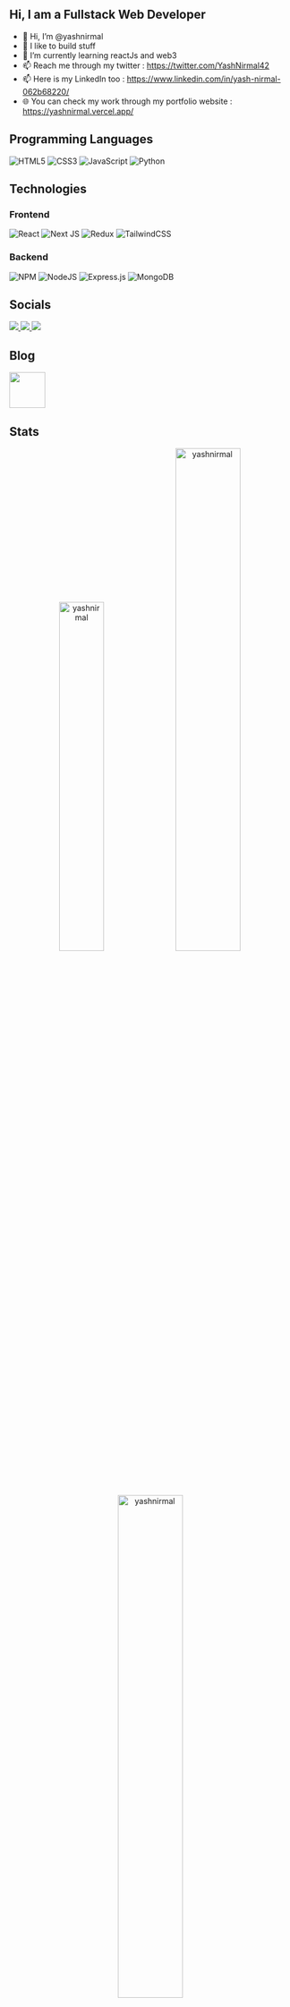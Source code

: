<h2>Hi, I am a Fullstack Web Developer</h2>

- 👋 Hi, I’m @yashnirmal
- 👀 I like to build stuff
- 🌱 I’m currently learning reactJs and web3
- 📫 Reach me through my twitter : https://twitter.com/YashNirmal42
- 📫 Here is my LinkedIn too : https://www.linkedin.com/in/yash-nirmal-062b68220/
- 🌐 You can check my work through my portfolio website : https://yashnirmal.vercel.app/

## Programming Languages
![HTML5](https://img.shields.io/badge/html5-%23E34F26.svg?style=for-the-badge&logo=html5&logoColor=white)
![CSS3](https://img.shields.io/badge/css3-%231572B6.svg?style=for-the-badge&logo=css3&logoColor=white)
![JavaScript](https://img.shields.io/badge/javascript-%23323330.svg?style=for-the-badge&logo=javascript&logoColor=%23F7DF1E)
![Python](https://img.shields.io/badge/python-3670A0?style=for-the-badge&logo=python&logoColor=ffdd54)

## Technologies
### Frontend
![React](https://img.shields.io/badge/react-%2320232a.svg?style=for-the-badge&logo=react&logoColor=%2361DAFB)
![Next JS](https://img.shields.io/badge/Next-black?style=for-the-badge&logo=next.js&logoColor=white)
![Redux](https://img.shields.io/badge/redux-%23593d88.svg?style=for-the-badge&logo=redux&logoColor=white)
![TailwindCSS](https://img.shields.io/badge/tailwindcss-%2338B2AC.svg?style=for-the-badge&logo=tailwind-css&logoColor=white)

### Backend
![NPM](https://img.shields.io/badge/NPM-%23CB3837.svg?style=for-the-badge&logo=npm&logoColor=white)
![NodeJS](https://img.shields.io/badge/node.js-6DA55F?style=for-the-badge&logo=node.js&logoColor=white)
![Express.js](https://img.shields.io/badge/express.js-%23404d59.svg?style=for-the-badge&logo=express&logoColor=%2361DAFB)
![MongoDB](https://img.shields.io/badge/MongoDB-%234ea94b.svg?style=for-the-badge&logo=mongodb&logoColor=white)

## Socials
<a href="https://twitter.com/YashNirmal42" target="blank">
<img src="https://cdn-icons-png.flaticon.com/64/733/733579.png">
</a>
<a href="https://www.linkedin.com/in/yash-nirmal-062b68220/" target="blank">
<img src="https://cdn-icons-png.flaticon.com/64/3536/3536505.png">
</a>
<a href="https://www.instagram.com/yashnirmal_15/" target="blank">
<img src="https://cdn-icons-png.flaticon.com/64/2111/2111463.png">
</a>

## Blog
<a href="https://yashnirmal.hashnode.dev/" target="blank">
<img src="https://cdn.hashnode.com/res/hashnode/image/upload/v1675531271955/ALEtNA1cM.png?auto=compress" style="height:64px; width:fit;">
</a>

<h2>Stats</h2>
<p align="center">
<img width="40%" src="https://github-readme-stats.vercel.app/api/top-langs?username=yashnirmal&show_icons=true&theme=dracula&title_color=ff8000&text_color=ffffff&bg_color=6a6a6a&locale=en&layout=compact&hide_border=true" alt="yashnirmal" /> 
<img width="48%" src="https://github-readme-stats.vercel.app/api?username=yashnirmal&show_icons=true&theme=dracula&title_color=ff8000&text_color=ffffff&bg_color=6a6a6a&locale=en&hide_border=true" alt="yashnirmal" />
<img width="48%" src="https://github-readme-streak-stats.herokuapp.com/?user=yashnirmal&theme=highcontrast&hide_border=true" alt="yashnirmal" />
</p>

